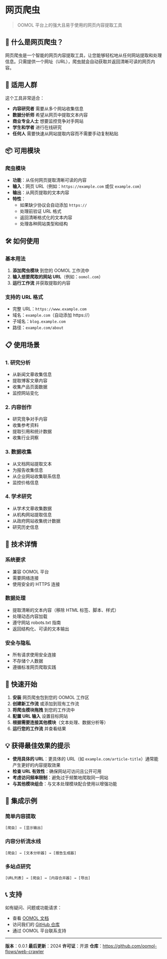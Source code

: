 # 网页爬虫

> OOMOL 平台上的强大且易于使用的网页内容提取工具

## 🚀 什么是网页爬虫？

网页爬虫是一个智能的网页内容提取工具，让您能够轻松地从任何网站提取和处理信息。只需提供一个网址（URL），爬虫就会自动获取并返回清晰可读的网页内容。

## 🎯 适用人群

这个工具非常适合：
- **内容研究者** 需要从多个网站收集信息
- **数据分析师** 希望从网页中提取文本内容
- **商业专业人士** 想要监控竞争对手网站
- **学生和学者** 进行在线研究
- **任何人** 需要快速从网站提取内容而不需要手动复制粘贴

## 📦 可用模块

### 爬虫模块
- **功能**：从任何网页提取清晰可读的内容
- **输入**：网页 URL（例如：`https://example.com` 或仅 `example.com`）
- **输出**：从网页提取的文本内容
- **特性**：
  - 如果缺少协议会自动添加 `https://`
  - 处理前验证 URL 格式
  - 返回清晰格式化的文本内容
  - 处理各种网站类型和结构

## 🛠️ 如何使用

### 基本用法
1. **添加爬虫模块** 到您的 OOMOL 工作流中
2. **输入想要爬取的网站 URL**（例如：`oomol.com`）
3. **运行工作流** 并获取提取的内容

### 支持的 URL 格式
- 完整 URL：`https://www.example.com`
- 域名：`example.com`（自动添加 https://）
- 子域名：`blog.example.com`
- 路径：`example.com/about`

## 📋 使用场景

### 1. **研究分析**
- 从新闻文章收集信息
- 提取博客文章内容
- 收集产品页面数据
- 监控网站变化

### 2. **内容创作**
- 研究竞争对手内容
- 收集参考资料
- 提取引用和统计数据
- 收集行业洞察

### 3. **数据收集**
- 从文档网站提取文本
- 为报告收集信息
- 从企业网站收集联系信息
- 监控价格信息

### 4. **学术研究**
- 从学术文章收集数据
- 从机构网站提取信息
- 从政府网站收集统计数据
- 研究历史信息

## 🔧 技术详情

### 系统要求
- 兼容 OOMOL 平台
- 需要网络连接
- 使用安全的 HTTPS 连接

### 数据处理
- 提取清晰的文本内容（移除 HTML 标签、脚本、样式）
- 处理动态内容加载
- 遵守网站 robots.txt 指南
- 返回结构化、可读的文本输出

### 安全与隐私
- 所有请求使用安全连接
- 不存储个人数据
- 遵循标准网页爬取实践

## 🚦 快速开始

1. **安装** 网页爬虫包到您的 OOMOL 工作区
2. **创建新工作流** 或添加到现有工作流
3. **将爬虫模块拖拽** 到您的工作流中
4. **配置 URL 输入** 设置目标网站
5. **根据需要连接其他模块**（文本处理、数据分析等）
6. **运行您的工作流** 并查看结果

## 💡 获得最佳效果的提示

- **使用具体的 URL**：更具体的 URL（如 `example.com/article-title`）通常能产生更好的内容提取效果
- **检查 URL 有效性**：确保网站可访问且公开可用
- **考虑访问频率限制**：避免过于频繁地爬取同一网站
- **与其他模块组合**：与文本处理模块配合使用以增强功能

## 🔗 集成示例

### 简单内容提取
```
[爬虫] → [显示输出]
```

### 内容分析流水线
```
[爬虫] → [文本分析器] → [报告生成器]
```

### 多站点研究
```
[URL列表] → [爬虫] → [内容合并器] → [导出]
```

## 📞 支持

如有疑问、问题或功能请求：
- 查看 [OOMOL 文档](https://docs.oomol.com)
- 访问我们的 [GitHub 仓库](https://github.com/oomol-flows/web-crawler)
- 通过 OOMOL 平台联系支持

---

**版本**：0.0.1
**最后更新**：2024
**许可证**：开源
**仓库**：https://github.com/oomol-flows/web-crawler